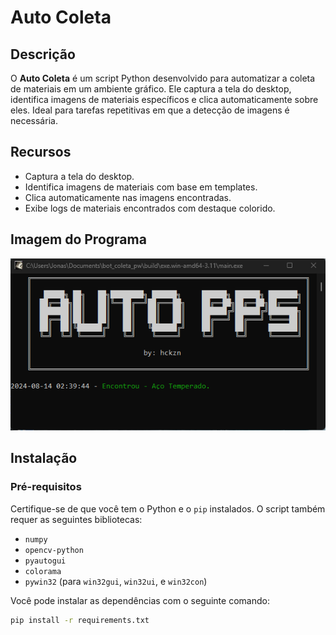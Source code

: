 # Auto Coleta

## Descrição

O **Auto Coleta** é um script Python desenvolvido para automatizar a coleta de materiais em um ambiente gráfico. Ele captura a tela do desktop, identifica imagens de materiais específicos e clica automaticamente sobre eles. Ideal para tarefas repetitivas em que a detecção de imagens é necessária.

## Recursos

- Captura a tela do desktop.
- Identifica imagens de materiais com base em templates.
- Clica automaticamente nas imagens encontradas.
- Exibe logs de materiais encontrados com destaque colorido.

## Imagem do Programa

![Auto Coleta](./res/program.png) <!-- Substitua pelo caminho da sua imagem -->

## Instalação

### Pré-requisitos

Certifique-se de que você tem o Python e o `pip` instalados. O script também requer as seguintes bibliotecas:

- `numpy`
- `opencv-python`
- `pyautogui`
- `colorama`
- `pywin32` (para `win32gui`, `win32ui`, e `win32con`)

Você pode instalar as dependências com o seguinte comando:

```bash
pip install -r requirements.txt